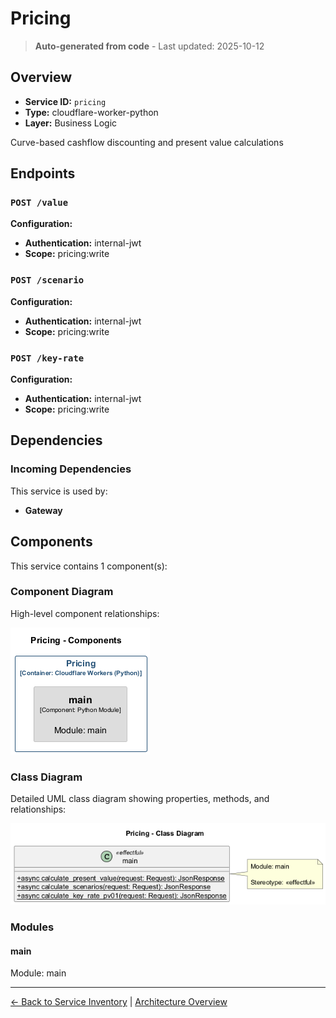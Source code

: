 # Pricing

> **Auto-generated from code** - Last updated: 2025-10-12

## Overview

- **Service ID:** `pricing`
- **Type:** cloudflare-worker-python
- **Layer:** Business Logic

Curve-based cashflow discounting and present value calculations

## Endpoints

### `POST /value`

**Configuration:**

- **Authentication:** internal-jwt
- **Scope:** pricing:write

### `POST /scenario`

**Configuration:**

- **Authentication:** internal-jwt
- **Scope:** pricing:write

### `POST /key-rate`

**Configuration:**

- **Authentication:** internal-jwt
- **Scope:** pricing:write

## Dependencies

### Incoming Dependencies

This service is used by:

- **Gateway**

## Components

This service contains 1 component(s):

### Component Diagram

High-level component relationships:

![Pricing Component Diagram](../../diagrams/structurizr-Components_pricing.png)

### Class Diagram

Detailed UML class diagram showing properties, methods, and relationships:

![Pricing Class Diagram](../../diagrams/class-diagram-pricing.png)

### Modules

#### main

Module: main

---

[← Back to Service Inventory](../services.md) |
[Architecture Overview](../index.md)
